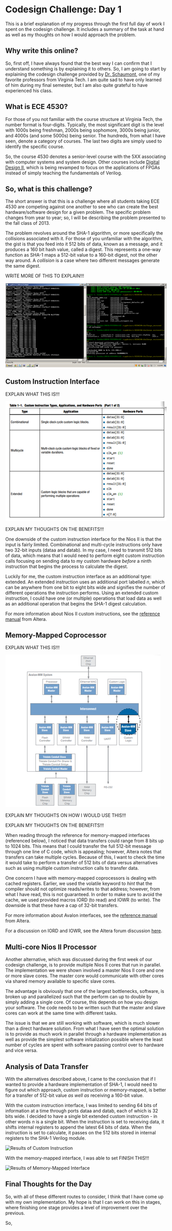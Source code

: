 Codesign Challenge: Day 1
=========================

This is a brief explanation of my progress through the first full day of
work I spent on the codesign challenge. It includes a summary of the task at
hand as well as my thoughts on how I would approach the problem.

Why write this online?
----------------------

So, first off, I have always found that the best way I can confirm that I
understand something is by explaining it to others. So, I am going to start
by explaining the codesign challenge provided by [Dr. Schaumont][professor],
one of my favorite professors from Virginia Tech. I am quite sad to have only
learned of him during my final semester, but I am also quite grateful to have
experienced his class.

What is ECE 4530?
-----------------

For those of you not familiar with the course structure at Virginia Tech, the
number format is four-digits. Typically, the most significant digit is the
level with 1000s being freshman, 2000s being sophomore, 3000s being junior,
and 4000s (and some 5000s) being senior. The hundreds, from what I have seen,
denote a category of courses. The last two digits are simply used to identify
the specific course.

So, the course 4530 denotes a senior-level course with the 5XX associating
with computer systems and system design. Other courses include
[Digital Design II][other_class], which is being revamped to focus on the
applications of FPGAs instead of simply teaching the fundamentals of Verilog.

So, what is this challenge?
---------------------------

The short answer is that this is a challenge where all students taking
ECE 4530 are competing against one another to see who can create the best
hardware/software design for a given problem. The specific problem changes
from year to year; so, I will be describing the problem presented to the
fall class of 2013.

The problem revolves around the SHA-1 algorithm, or more specifically the
collisions associated with it. For those of you unfamiliar with the algorithm,
the gist is that you feed into it 512 bits of data, known as a message, and it 
produces a 160 bit hash value, called a digest. This represents a one-way 
function as SHA-1 maps a 512-bit value to a 160-bit digest, not the other way 
around. A _collision_ is a case where two different messages generate the same
digest.

WRITE MORE OF THIS TO EXPLAIN!!!

![Reference Results][reference_results]

Custom Instruction Interface
----------------------------

EXPLAIN WHAT THIS IS!!!

![Custom Instruction Types][custom_instruction_types]

EXPLAIN MY THOUGHTS ON THE BENEFITS!!!

One downside of the custom instruction interface for the Nios II is that the
input is fairly limited. Combinational and multi-cycle instructions only have
two 32-bit inputs (dataa and datab). In my case, I need to transmit 512 bits
of data, which means that I would need to perform eight custom instruction
calls focusing on sending data to my custom hardware _before_ a ninth
instruction that begins the process to calculate the digest.

Luckily for me, the custom instruction interface as an additional type: 
extended. An extended instruction uses an additional port labelled _n_, which
can be anywhere from one bit to eight bits wide and signifies the number of
different operations the instruction performs. Using an extended custom
instruction, I could have one (or multiple) operations that load data as well
as an additional operation that begins the SHA-1 digest calculation.

For more information about Nios II custom instructions, see the
[reference manual][altera_custom_instruction] from Altera.

Memory-Mapped Coprocessor
-------------------------

EXPLAIN WHAT THIS IS!!!

![Avalon Memory-Mapped System][avalon_mm_system]

EXPLAIN MY THOUGHTS ON HOW I WOULD USE THIS!!!

EXPLAIN MY THOUGHTS ON THE BENEFITS!!!

When reading through the reference for memory-mapped interfaces (referenced
below), I noticed that data transfers could range from 8 bits up to 1024 bits.
This means that I could transfer the full 512-bit message through one line of
C code, which is appealing; however, Altera notes that transfers can take
multiple cycles. Because of this, I want to check the time it would take to
perform a transfer of 512 bits of data versus alternatives such as using
multiple custom instruction calls to transfer data.

One concern I have with memory-mapped coprocessors is dealing with cached
registers. Earlier, we used the volatile keyword to _hint_ that the compiler
should not optimize reads/writes to that address; however, from what I have
read, this is not guaranteed. In order to make sure to avoid the cache, we
used provided macros IORD (to read) and IOWR (to write). The downside is that
these have a cap of 32-bit transfers.

For more information about Avalon interfaces, see the
[reference manual][altera_memory_mapped] from Altera.

For a discussion on IORD and IOWR, see the Altera forum discussion
[here][altera_iord_iowr_discussion].

Multi-core Nios II Processor
----------------------------

Another alternative, which was discussed during the first week of our codesign
challenge, is to provide multiple Nios II cores that run in parallel. The
implementation we were shown involved a master Nios II core and one or more
slave cores. The master core would communicate with other cores via shared
memory available to specific slave cores.

The advantage is obviously that one of the largest bottlenecks, software, is
broken up and parallelized such that the perform can up to double by simply 
adding a single core. Of course, this depends on how you design your software.
The code needs to be written such that the master and slave cores can work at
the same time with different tasks.

The issue is that we are still working with software, which is much slower
than a direct hardware solution. From what I have seen the optimal solution is
to provide as much work in parallel through a hardware implementation as well
as provide the simplest software initialization possible where the least number
of cycles are spent with software passing control over to hardware and vice
versa.

Analysis of Data Transfer
-------------------------

With the alternatives described above, I came to the conclusion that if I
wanted to provide a hardware implementation of SHA-1, I would need to figure
out which approach, custom instruction or memory-mapped, is better for a
transfer of 512-bit value _as well as_ receiving a 160-bit value.

With the custom instruction interface, I was limited to sending 64 bits of
information at a time through ports dataa and datab, each of which is 32 bits
wide. I decided to have a single bit extended custom instruction - in other
words _n_ is a single bit. When the instruction is set to receiving data, it
shifts internal registers to append the latest 64 bits of data. When the
instruction is set to calculate, it passes on the 512 bits stored in internal
registers to the SHA-1 Verilog module.

![Results of Custom Instruction][results_custom_instruction]

With the memory-mapped interface, I was able to set FINISH THIS!!!

![Results of Memory-Mapped Interface][results_memory_mapped]

Final Thoughts for the Day
--------------------------

So, with all of these different routes to consider, I think that I have come
up with my own implementation. My hope is that I can work on this in stages,
where finishing one stage provides a level of improvement over the previous.

So, 

[professor]:                    http://www.ece.vt.edu/schaum/
[class]:                        http://www.ece.vt.edu/schaum/teachcodesign.html
[other_class]:                  http://www.ece.vt.edu/ugrad/viewcourse.php?number=4514-49
[altera_custom_instruction]:    http://www.altera.com/literature/ug/ug_nios2_custom_instruction.pdf
[altera_memory_mapped]:         http://www.altera.com/literature/manual/mnl_avalon_spec.pdf
[altera_iord_iowr_discussion]:  http://www.alteraforum.com/forum/showthread.php?t=25299

[reference_results]:            ../img/reference_results.png
[custom_instruction_types]:     ../img/custom_instruction_types.png
[avalon_mm_system]:             ../img/avalon_mm_system.png
[results_custom_instruction]:   http://TODO
[results_memory_mapped]:        http://TODO

